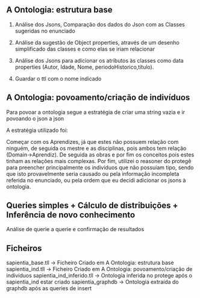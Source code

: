 ## A Ontologia: estrutura base


1. Análise dos Jsons, Comparação dos dados do Json com as Classes sugeridas no enunciado


3. Análise da sugestão de Object properties, através de um desenho simplificado das classes e como elas se iriam relacionar


2. Análise dos Jsons para adicionar os atributos às classes como data properties (Autor, Idade, Nome, periodoHistorico,título).


4. Guardar o ttl com o nome indicado




## A Ontologia: povoamento/criação de indivíduos




Para povoar a ontologia segue a estratégia de criar uma string vazia e ir povoando o json a json


A estratégia utilizado foi:


Começar com os Aprendizes, já que estes não possuem relação com ninguém, de seguida os mestre e as disciplinas, pois ambos tem relação (Domain->Aprendiz). De seguida as obras e por fim os conceitos pois estes tinham as relações mais complexas.
Por fim, utilizei o reasoner do protegê para preencher principalmente os indivíduos que não possuíam tipo, sendo que isto provavelmente seria causado ou pela informação incompleta referida no enunciado, ou pela ordem que eu decidi adicionar os jsons à ontologia.




## Queries simples + Cálculo de distribuições + Inferência de novo conhecimento


Análise de querie a querie e confirmação de resultados



## Ficheiros


sapientia_base.tll  -> Ficheiro Criado em A Ontologia: estrutura base
sapientia_ind.tll ->  Ficheiro Criado em  A Ontologia: povoamento/criação de indivíduos
sapientia_ind_inferido.tll -> Ontología inferida no protege após o sapientia_ind estar criado
sapientia_graphdb -> Ontologia extraída do graphdb após as queries de insert



